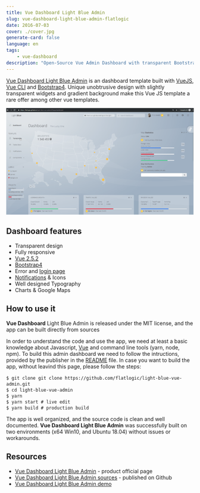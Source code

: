 ```yaml
---
title: Vue Dashboard Light Blue Admin
slug: vue-dashboard-light-blue-admin-flatlogic
date: 2016-07-03
cover: ./cover.jpg
generate-card: false
language: en
tags:
    - vue-dashboard
description: "Open-Source Vue Admin Dashboard with transparent Bootstrap4 design coded by FlatLogic company. Released under the MIT license."
---
```


[Vue Dashboard Light Blue Admin](https://flatlogic.com/admin-dashboards/light-blue-vue-lite) is an dashboard template built with 
[VueJS](https://vuejs.org/), [Vue CLI](https://cli.vuejs.org/) and [Bootstrap4](https://getbootstrap.com/). Unique unobtrusive design with slightly transparent widgets and gradient background make this Vue JS template a rare offer among other vue templates. 

![Vue Dashboard Light Blue Admin - Gif animated intro.](https://github.com/app-generator/static/blob/master/admin-dashboards/vue-dashboard-light-blue-admin-intro.gif?raw=true)

## Dashboard features

 - Transparent design
 - Fully responsive
 - [Vue 2.5.2](https://vuejs.org/)
 - [Bootstrap4](https://getbootstrap.com/)
 - Error and [login page](https://flatlogic.github.io/light-blue-vue-admin/#/login)
 - [Notifications](https://flatlogic.github.io/light-blue-vue-admin/#/app/notifications) & Icons
 - Well designed Typography
- Charts & Google Maps


## How to use it

**Vue Dashboard** Light Blue Admin is released under the MIT license, and the app can be built directly from sources

In order to understand the code and use the app, we need at least a basic knowledge about Javascript, [Vue](https://vuejs.org/)
and command line tools (yarn, node, npm). 
To build this admin dashboard we need to follow the intructions, provided by the publisher in the [README](https://github.com/flatlogic/light-blue-vue-admin/blob/master/README.md) file. In case you want to build the app, without leavind this page, please follow the steps:

```
$ git clone git clone https://github.com/flatlogic/light-blue-vue-admin.git
$ cd light-blue-vue-admin
$ yarn 
$ yarn start # live edit
$ yarn build # production build
```

The app is well organized, and the source code is clean and well documented. 
**Vue Dashboard Light Blue Admin** was successfully built on two environments (x64 Win10, and Ubuntu 18.04) without issues or workarounds. 

## Resources

 - [Vue Dashboard Light Blue Admin](https://flatlogic.com/admin-dashboards/light-blue-vue-lite) - product official page
 - [Vue Dashboard Light Blue Admin sources](https://github.com/flatlogic/light-blue-vue-admin) - published on Github
 - [Vue Dashboard Light Blue Admin demo](https://flatlogic.github.io/light-blue-vue-admin/#/app/dashboard) 
